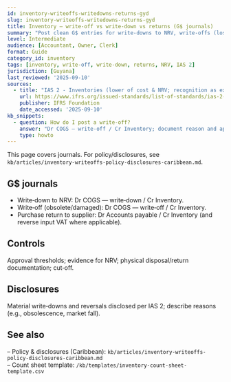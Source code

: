 ```yaml
---
id: inventory-writeoffs-writedowns-returns-gyd
slug: inventory-writeoffs-writedowns-returns-gyd
title: Inventory — write‑off vs write‑down vs returns (G$ journals)
summary: "Post clean G$ entries for write‑downs to NRV, write‑offs (loss/obsolete), and purchase returns — plus quick controls and disclosures to remember."
level: Intermediate
audience: [Accountant, Owner, Clerk]
format: Guide
category_id: inventory
tags: [inventory, write-off, write-down, returns, NRV, IAS 2]
jurisdiction: [Guyana]
last_reviewed: '2025-09-10'
sources:
  - title: "IAS 2 - Inventories (lower of cost & NRV; recognition as expense)"
    url: https://www.ifrs.org/issued-standards/list-of-standards/ias-2-inventories/
    publisher: IFRS Foundation
    date_accessed: '2025-09-10'
kb_snippets:
  - question: How do I post a write‑off?
    answer: "Dr COGS — write‑off / Cr Inventory; document reason and approval; consider impairment vs disposal."
    type: howto
---
```


This page covers journals. For policy/disclosures, see `kb/articles/inventory-writeoffs-policy-disclosures-caribbean.md`.

## G$ journals
- Write‑down to NRV: Dr COGS — write‑down / Cr Inventory.  
- Write‑off (obsolete/damaged): Dr COGS — write‑off / Cr Inventory.  
- Purchase return to supplier: Dr Accounts payable / Cr Inventory (and reverse input VAT where applicable).

## Controls
Approval thresholds; evidence for NRV; physical disposal/return documentation; cut‑off.

## Disclosures
Material write‑downs and reversals disclosed per IAS 2; describe reasons (e.g., obsolescence, market fall).

## See also
– Policy & disclosures (Caribbean): `kb/articles/inventory-writeoffs-policy-disclosures-caribbean.md`  
– Count sheet template: `/kb/templates/inventory-count-sheet-template.csv`

